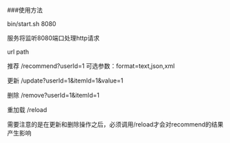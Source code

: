 ###使用方法

bin/start.sh 8080

服务将监听8080端口处理http请求

url path

推荐
/recommend?userId=1
可选参数：format=text,json,xml

更新
/update?userId=1&itemId=1&value=1

删除
/remove?userId=1&itemId=1

重加载
/reload

需要注意的是在更新和删除操作之后，必须调用/reload才会对recommend的结果产生影响